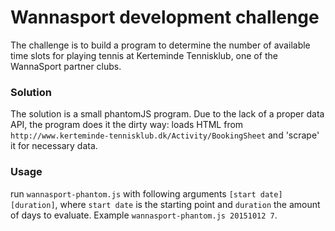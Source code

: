 # Wannasport development challenge
The challenge is to build a program to determine the number of available time slots for playing tennis at Kerteminde Tennisklub, one of the WannaSport partner clubs.

### Solution
The solution is a small phantomJS program. Due to the lack of a proper data API, the program does it the dirty way: loads HTML from `http://www.kerteminde-tennisklub.dk/Activity/BookingSheet` and 'scrape' it for necessary data.

### Usage

run `wannasport-phantom.js` with following arguments `[start date] [duration]`, where `start date` is the starting point and `duration` the amount of days to evaluate. Example `wannasport-phantom.js 20151012 7`.
